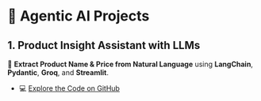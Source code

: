 # 🤖 Agentic AI Projects

## 1. Product Insight Assistant with LLMs

🧠 **Extract Product Name & Price from Natural Language** using **LangChain**, **Pydantic**, **Groq**, and **Streamlit**.

- 💻 [Explore the Code on GitHub](https://github.com/your-username/product-insight-assistant)
